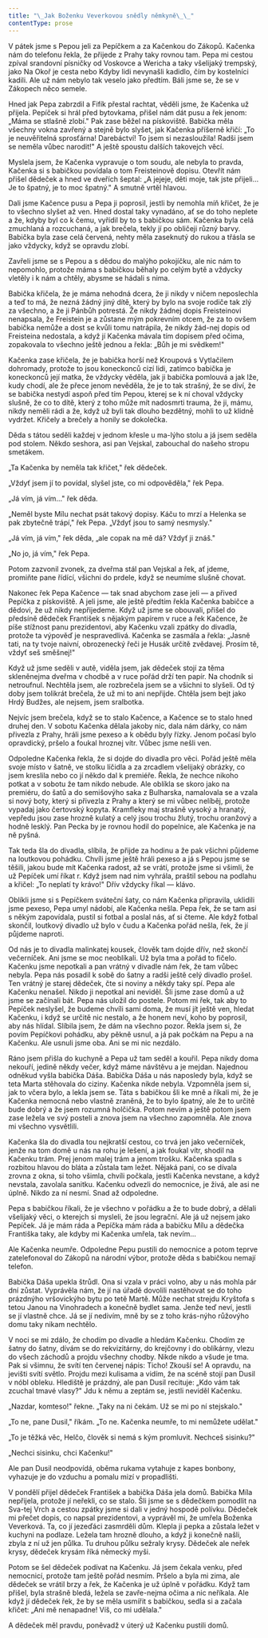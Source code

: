 ```yaml
---
title: "\_Jak Boženku Veverkovou snědly němkyně\_\_"
contentType: prose
---
```


<section>

V pátek jsme s Pepou jeli za Pepíčkem a za Kačenkou do Zákopů. Kačenka nám do telefonu řekla, že přijede z Prahy taky rovnou tam. Pepa mi cestou zpíval srandovní písničky od Voskovce a Wericha a taky všelijaký trempský, jako Na Okoř je cesta nebo Kdyby lidi nevynašli kadidlo, čím by kostelníci kadili. Ale už nám nebylo tak veselo jako předtím. Báli jsme se, že se v Zákopech něco semele.

Hned jak Pepa zabrzdil a Fifík přestal rachtat, věděli jsme, že Kačenka už přijela. Pepíček si hrál před bytovkama, přišel nám dát pusu a řek jenom: „Máma se stlašně zlobí." Pak zase běžel na pískoviště. Babička měla všechny vokna zavřený a stejně bylo slyšet, jak Kačenka příšerně křičí: „To je neuvěřitelná sprosťárna! Darebáctví! To jsem si nezasloužila! Radši jsem se neměla vůbec narodit!" A ještě spoustu dalších takovejch věcí.

Myslela jsem, že Kačenka vypravuje o tom soudu, ale nebyla to pravda, Kačenka si s babičkou povídala o tom Freisteinově dopisu. Otevřít nám přišel dědeček a hned ve dveřích šeptal: „A jejeje, děti moje, tak jste přijeli... Je to špatný, je to moc špatný." A smutně vrtěl hlavou.

Dali jsme Kačence pusu a Pepa ji poprosil, jestli by nemohla míň křičet, že je to všechno slyšet až ven. Hned dostal taky vynadáno, ať se do toho neplete a že, kdyby byl co k čemu, vyřídil by to s babičkou sám. Kačenka byla celá zmuchlaná a rozcuchaná, a jak brečela, tekly jí po obličeji různý barvy. Babička byla zase celá červená, nehty měla zaseknutý do rukou a třásla se jako vždycky, když se opravdu zlobí.

Zavřeli jsme se s Pepou a s dědou do malýho pokojíčku, ale nic nám to nepomohlo, protože máma s babičkou běhaly po celým bytě a vždycky vletěly i k nám a chtěly, abysme se hádali s nima.

Babička křičela, že je máma nehodná dcera, že ji nikdy v ničem neposlechla a teď to má, že nezná žádný jiný dítě, který by bylo na svoje rodiče tak zlý za všechno, a že ji Pánbůh potrestá. Že nikdy žádnej dopis Freisteinovi nenapsala, že Freistein je a zůstane mým pokrevním otcem, že za to ovšem babička nemůže a dost se kvůli tomu natrápila, že nikdy žád-nej dopis od Freisteina nedostala, a když jí Kačenka mávala tím dopisem před očima, zopakovala to všechno ještě jednou a řekla: „Bůh je mi svědkem!"

Kačenka zase křičela, že je babička horší než Kroupová s Vytlačilem dohromady, protože to jsou koneckonců cizí lidi, zatímco babička je koneckonců její matka, že vždycky věděla, jak ji babička pomlouvá a jak lže, kudy chodí, ale že přece jenom nevěděla, že je to tak strašný, že se diví, že se babička nestydí aspoň před tím Pepou, kterej se k ní choval vždycky slušně, že co to dítě, který z toho může mít nadosmrti trauma, že ji, mámu, nikdy neměli rádi a že, když už byli tak dlouho bezdětný, mohli to už klidně vydržet. Křičely a brečely a honily se dokolečka.

Děda s tátou seděli každej v jednom křesle u ma-lýho stolu a já jsem seděla pod stolem. Někdo seshora, asi pan Vejskal, zabouchal do našeho stropu smetákem.

„Ta Kačenka by neměla tak křičet," řek dědeček.

„Vždyť jsem jí to povídal, slyšel jste, co mi odpověděla," řek Pepa.

„Já vím, já vím..." řek děda.

„Neměl byste Mílu nechat psát takový dopisy. Káču to mrzí a Helenka se pak zbytečně trápí," řek Pepa. „Vždyť jsou to samý nesmysly."

„Já vím, já vím," řek děda, „ale copak na mě dá? Vždyť ji znáš."

„No jo, já vím," řek Pepa.

Potom zazvonil zvonek, za dveřma stál pan Vejskal a řek, ať jdeme, promiňte pane řídící, všichni do prdele, když se neumíme slušně chovat.

Nakonec řek Pepa Kačence — tak snad abychom zase jeli — a přived Pepíčka z pískoviště. A jeli jsme, ale ještě předtím řekla Kačenka babičce a dědovi, že už nikdy nepřijedeme. Když už jsme se obouvali, přišel do předsíně dědeček František s nějakým papírem v ruce a řek Kačence, že píše stížnost panu prezidentovi, aby Kačenku vzali zpátky do divadla, protože ta výpověď je nespravedlivá. Kačenka se zasmála a řekla: „Jasně tati, na ty tvoje naivní, obrozenecký řeči je Husák určitě zvědavej. Prosím tě, vždyť seš směšnej!"

Když už jsme seděli v autě, viděla jsem, jak dědeček stojí za těma skleněnejma dveřma v chodbě a v ruce pořád drží ten papír. Na chodník si netroufnul. Nechtěla jsem, ale rozbrečela jsem se a všichni to slyšeli. Od tý doby jsem tolikrát brečela, že už mi to ani nepřijde. Chtěla jsem bejt jako Hrdý Budžes, ale nejsem, jsem sralbotka.

Nejvíc jsem brečela, když se to stalo Kačence, a Kačence se to stalo hned druhej den. V sobotu Kačenka dělala jakoby nic, dala nám dárky, co nám přivezla z Prahy, hráli jsme pexeso a k obědu byly řízky. Jenom počasí bylo opravdický, pršelo a foukal hroznej vítr. Vůbec jsme nešli ven.

Odpoledne Kačenka řekla, že si dojde do divadla pro věci. Pořád ještě měla svoje místo v šatně, ve stolku líčidla a za zrcadlem všelijaký obrázky, co jsem kreslila nebo co jí někdo dal k premiéře. Řekla, že nechce nikoho potkat a v sobotu že tam nikdo nebude. Ale oblíkla se skoro jako na premiéru, do šatů a do semišovýho saka z Bulharska, namalovala se a vzala si nový boty, který si přivezla z Prahy a který se mi vůbec nelíběj, protože vypadaj jako čertovský kopyta. Kramfleky maj strašně vysoký a hranatý, vepředu jsou zase hrozně kulatý a celý jsou trochu žlutý, trochu oranžový a hodně lesklý. Pan Pecka by je rovnou hodil do popelnice, ale Kačenka je na ně pyšná.

Tak teda šla do divadla, slíbila, že přijde za hodinu a že pak všichni půjdeme na loutkovou pohádku. Chvíli jsme ještě hráli pexeso a já s Pepou jsme se těšili, jakou bude mít Kačenka radost, až se vrátí, protože jsme si všimli, že už Pepíček umí říkat r. Když jsem nad nim vyhrála, praštil sebou na podlahu a křičel: „To neplatí ty krávo!" Dřív vždycky říkal — klávo.

Oblíkli jsme si s Pepíčkem sváteční šaty, co nám Kačenka připravila, uklidili jsme pexeso, Pepa umyl nádobí, ale Kačenka nešla. Pepa řek, že se tam asi s někým zapovídala, pustil si fotbal a poslal nás, ať si čteme. Ale když fotbal skončil, loutkový divadlo už bylo v čudu a Kačenka pořád nešla, řek, že jí půjdeme naproti.

Od nás je to divadla malinkatej kousek, člověk tam dojde dřív, než skončí večerníček. Ani jsme se moc neoblíkali. Už byla tma a pořád to fičelo. Kačenku jsme nepotkali a pan vrátný v divadle nám řek, že tam vůbec nebyla. Pepa nás posadil k sobě do šatny a radši ještě celý divadlo prošel. Ten vrátný je starej dědeček, čte si noviny a někdy taky spí. Pepa ale Kačenku nenašel. Nikdo ji nepotkal ani neviděl. Šli jsme zase domů a už jsme se začínali bát. Pepa nás uložil do postele. Potom mi řek, tak aby to Pepíček neslyšel, že budeme chvíli sami doma, že musí jít ještě ven, hledat Kačenku, i když se určitě nic nestalo, a že honem neví, koho by poprosil, aby nás hlídal. Slíbila jsem, že dám na všechno pozor. Řekla jsem si, že povím Pepíčkovi pohádku, aby pěkně usnul, a já pak počkám na Pepu a na Kačenku. Ale usnuli jsme oba. Ani se mi nic nezdálo.

Ráno jsem přišla do kuchyně a Pepa už tam seděl a kouřil. Pepa nikdy doma nekouří, jedině někdy večer, když máme návštěvu a je mejdan. Najednou odněkud vyšla babička Dáša. Babička Dáša u nás naposledy byla, když se teta Marta stěhovala do ciziny. Kačenka nikde nebyla. Vzpomněla jsem si, jak to včera bylo, a lekla jsem se. Táta s babičkou šli ke mně a říkali mi, že je Kačenka nemocná nebo vlastně zraněná, že to bylo špatný, ale že to určitě bude dobrý a že jsem rozumná holčička. Potom nevím a ještě potom jsem zase ležela ve svý posteli a znova jsem na všechno zapomněla. Ale znova mi všechno vysvětlili.

Kačenka šla do divadla tou nejkratší cestou, co trvá jen jako večerníček, jenže na tom domě u nás na rohu je lešení, a jak foukal vítr, shodil na Kačenku trám. Prej jenom malej trám a jenom trošku. Kačenka spadla s rozbitou hlavou do bláta a zůstala tam ležet. Nějaká pani, co se dívala zrovna z okna, si toho všimla, chvíli počkala, jestli Kačenka nevstane, a když nevstala, zavolala sanitku. Kačenku odvezli do nemocnice, je živá, ale asi ne úplně. Nikdo za ní nesmí. Snad až odpoledne.

Pepa s babičkou říkali, že je všechno v pořádku a že to bude dobrý, a dělali všelijaký věci, o kterejch si mysleli, že jsou legrační. Ale já už nejsem jako Pepíček. Já je mám ráda a Pepíčka mám ráda a babičku Mílu a dědečka Františka taky, ale kdyby mi Kačenka umřela, tak nevím...

Ale Kačenka neumře. Odpoledne Pepu pustili do nemocnice a potom teprve zatelefonoval do Zákopů na národní výbor, protože děda s babičkou nemají telefon.

Babička Dáša upekla štrůdl. Ona si vzala v práci volno, aby u nás mohla pár dní zůstat. Vyprávěla nám, že jí na úřadě dovolili nastěhovat se do toho prázdnýho vršovickýho bytu po tetě Martě. Může nechat strejdu Kryštofa s tetou Janou na Vinohradech a konečně bydlet sama. Jenže teď neví, jestli se jí vlastně chce. Já se jí nedivím, mně by se z toho krás-nýho růžovýho domu taky nikam nechtělo.

V noci se mi zdálo, že chodím po divadle a hledám Kačenku. Chodím ze šatny do šatny, dívám se do rekvizitárny, do krejčovny i do oblíkárny, vlezu do všech záchodů a projdu všechny chodby. Nikde nikdo a všude je tma. Pak si všimnu, že svítí ten červenej nápis: Ticho! Zkouší se! A opravdu, na jevišti svítí světlo. Projdu mezi kulisama a vidím, že na scéně stojí pan Dusil v nóbl obleku. Hlediště je prázdný, ale pan Dusil recituje: „Kdo vám tak zcuchal tmavé vlasy?" Jdu k němu a zeptám se, jestli neviděl Kačenku.

„Nazdar, komteso!" řekne. „Taky na ni čekám. Už se mi po ní stejskalo."

„To ne, pane Dusil," říkám. „To ne. Kačenka neumře, to mi nemůžete udělat."

„To je těžká věc, Helčo, člověk si nemá s kým promluvit. Nechceš sisinku?"

„Nechci sisinku, chci Kačenku!"

Ale pan Dusil neodpovídá, oběma rukama vytahuje z kapes bonbony, vyhazuje je do vzduchu a pomalu mizí v propadlišti.

V pondělí přijel dědeček František a babička Dáša jela domů. Babička Míla nepřijela, protože jí neřekli, co se stalo. Šli jsme se s dědečkem pomodlit na Sva-tej Vrch a cestou zpátky jsme si dali v jedný hospodě polívku. Dědeček mi přečet dopis, co napsal prezidentovi, a vyprávěl mi, že umřela Boženka Veverková. Ta, co jí jezeďáci zasmrděli dům. Klepla ji pepka a zůstala ležet v kuchyni na podlaze. Ležela tam hrozně dlouho, a když ji konečně našli, zbyla z ní už jen půlka. Tu druhou půlku sežraly krysy. Dědeček ale neřek krysy, dědeček krysám říká německý myši.

Potom se šel dědeček podívat na Kačenku. Já jsem čekala venku, před nemocnicí, protože tam ještě pořád nesmím. Pršelo a byla mi zima, ale dědeček se vrátil brzy a řek, že Kačenka je už úplně v pořádku. Když tam přišel, byla strašně bledá, ležela se zavře-nejma očima a nic neříkala. Ale když jí dědeček řek, že by se měla usmířit s babičkou, sedla si a začala křičet: „Ani mě nenapadne! Víš, co mi udělala."

A dědeček měl pravdu, poněvadž v úterý už Kačenku pustili domů.

</section>
